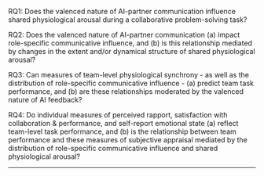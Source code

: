 
RQ1: Does the valenced nature of AI-partner communication influence shared physiological arousal during a collaborative problem-solving task?

RQ2: Does the valenced nature of AI-partner communication (a) impact role-specific communicative influence, and (b) is this relationship mediated by changes in the extent and/or dynamical structure of shared physiological arousal?

RQ3: Can measures of team-level physiological synchrony - as well as the distribution of role-specific communicative influence - (a) predict team task performance, and (b) are these relationships moderated by the valenced nature of AI feedback?

RQ4: Do individual measures of perceived rapport, satisfaction with collaboration & performance, and self-report emotional state (a) reflect team-level task performance, and (b) is the relationship between team performance and these measures of subjective appraisal mediated by the distribution of role-specific communicative influence and shared physiological arousal?

---